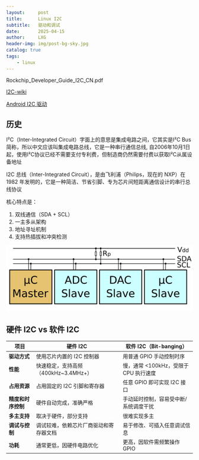 ```yaml
---
layout:     post
title:      Linux I2C
subtitle:   驱动和调试
date:       2025-04-15
author:     LXG
header-img: img/post-bg-sky.jpg
catalog: true
tags:
    - linux
---
```


Rockchip_Developer_Guide_I2C_CN.pdf

[I2C-wiki](https://zh.wikipedia.org/wiki/I%C2%B2C)

[Android I2C 驱动](https://lixiaogang03.github.io/2023/04/10/Android-I2C%E9%A9%B1%E5%8A%A8/)

## 历史

I²C（Inter-Integrated Circuit）字面上的意思是集成电路之间，它其实是I²C Bus简称，所以中文应该叫集成电路总线，它是一种串行通信总线, 自2006年10月1日起，使用I²C协议已经不需要支付专利费，但制造商仍然需要付费以获取I²C从属设备地址

I2C 总线（Inter-Integrated Circuit），是由飞利浦（Philips，现在的 NXP）在1982 年发明的，它是一种简洁、节省引脚、专为芯片间短距离通信设计的串行总线协议

核心特点是：

1. 双线通信（SDA + SCL）
2. 一主多从架构
3. 地址寻址机制
4. 支持热插拔和冲突检测

![I2C_svg](/images/hardware/i2c/I2C_svg.png)

## 硬件 I2C vs 软件 I2C

| 项目              | 硬件 I2C                                          | 软件 I2C（Bit-banging）                       |
|-------------------|--------------------------------------------------|----------------------------------------------|
| **驱动方式**      | 使用芯片内置的 I2C 控制器                         | 用普通 GPIO 手动控制时序                      |
| **性能**          | 快速稳定，支持高频（400kHz~3.4MHz+）             | 慢，通常 <100kHz，受限于 CPU 执行速度         |
| **占用资源**      | 占用固定的 I2C 引脚和寄存器                      | 任意 GPIO 即可实现 I2C 接口                   |
| **精度和时序控制**| 硬件自动完成，准确严格                           | 手动延时控制，容易受中断/系统调度干扰         |
| **多主支持**      | 取决于硬件，部分支持                             | 很难实现多主                                 |
| **调试与控制**    | 调试较难，依赖芯片厂商驱动和寄存器文档           | 易于修改、可插入任意调试信息                 |
| **功耗**          | 通常更低，因硬件电路优化                         | 更高，因软件需频繁操作 GPIO                  |





